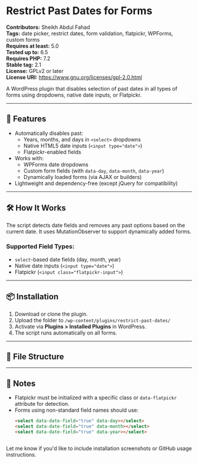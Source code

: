 # Restrict Past Dates for Forms

**Contributors:** Sheikh Abdul Fahad  
**Tags:** date picker, restrict dates, form validation, flatpickr, WPForms, custom forms  
**Requires at least:** 5.0  
**Tested up to:** 6.5  
**Requires PHP:** 7.2  
**Stable tag:** 2.1  
**License:** GPLv2 or later  
**License URI:** https://www.gnu.org/licenses/gpl-2.0.html  

A WordPress plugin that disables selection of past dates in all types of forms using dropdowns, native date inputs, or Flatpickr.

---

## 🎯 Features

- Automatically disables past:
  - Years, months, and days in `<select>` dropdowns
  - Native HTML5 date inputs (`<input type="date">`)
  - Flatpickr-enabled fields
- Works with:
  - WPForms date dropdowns
  - Custom form fields (with `data-day`, `data-month`, `data-year`)
  - Dynamically loaded forms (via AJAX or builders)
- Lightweight and dependency-free (except jQuery for compatibility)

---

## 🛠 How It Works

The script detects date fields and removes any past options based on the current date. It uses MutationObserver to support dynamically added forms.

### Supported Field Types:

- `select`-based date fields (day, month, year)
- Native date inputs (`<input type="date">`)
- Flatpickr (`<input class="flatpickr-input">`)

---

## 📦 Installation

1. Download or clone the plugin.
2. Upload the folder to `/wp-content/plugins/restrict-past-dates/`
3. Activate via **Plugins > Installed Plugins** in WordPress.
4. The script runs automatically on all forms.

---

## 📂 File Structure


---

## 📌 Notes

- Flatpickr must be initialized with a specific class or `data-flatpickr` attribute for detection.
- Forms using non-standard field names should use:
  ```html
  <select data-date-field="true" data-day></select>
  <select data-date-field="true" data-month></select>
  <select data-date-field="true" data-year></select>



Let me know if you'd like to include installation screenshots or GitHub usage instructions.
